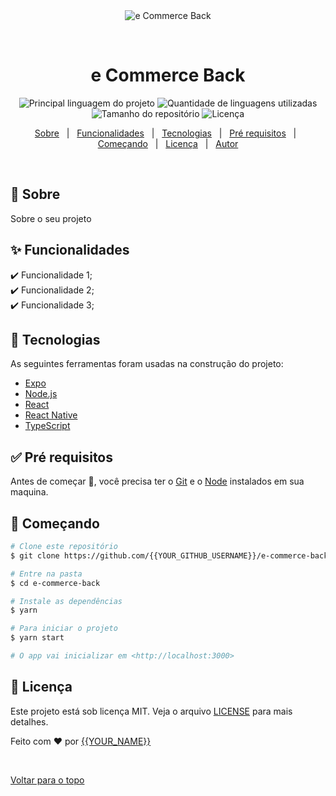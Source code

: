 <div align="center" id="top"> 
  <img src="./.github/app.gif" alt="e Commerce Back" />

  &#xa0;

  <!-- <a href="https://ecommerceback.netlify.com">Demo</a> -->
</div>

<h1 align="center">e Commerce Back</h1>

<p align="center">
  <img alt="Principal linguagem do projeto" src="https://img.shields.io/github/languages/top/{{YOUR_GITHUB_USERNAME}}/e-commerce-back?color=56BEB8">

  <img alt="Quantidade de linguagens utilizadas" src="https://img.shields.io/github/languages/count/{{YOUR_GITHUB_USERNAME}}/e-commerce-back?color=56BEB8">

  <img alt="Tamanho do repositório" src="https://img.shields.io/github/repo-size/{{YOUR_GITHUB_USERNAME}}/e-commerce-back?color=56BEB8">

  <img alt="Licença" src="https://img.shields.io/github/license/{{YOUR_GITHUB_USERNAME}}/e-commerce-back?color=56BEB8">

  <!-- <img alt="Github issues" src="https://img.shields.io/github/issues/{{YOUR_GITHUB_USERNAME}}/e-commerce-back?color=56BEB8" /> -->

  <!-- <img alt="Github forks" src="https://img.shields.io/github/forks/{{YOUR_GITHUB_USERNAME}}/e-commerce-back?color=56BEB8" /> -->

  <!-- <img alt="Github stars" src="https://img.shields.io/github/stars/{{YOUR_GITHUB_USERNAME}}/e-commerce-back?color=56BEB8" /> -->
</p>

<!-- Status -->

<!-- <h4 align="center"> 
	🚧  e Commerce Back 🚀 Em construção...  🚧
</h4> 

<hr> -->

<p align="center">
  <a href="#dart-sobre">Sobre</a> &#xa0; | &#xa0; 
  <a href="#sparkles-funcionalidades">Funcionalidades</a> &#xa0; | &#xa0;
  <a href="#rocket-tecnologias">Tecnologias</a> &#xa0; | &#xa0;
  <a href="#white_check_mark-pré-requisitos">Pré requisitos</a> &#xa0; | &#xa0;
  <a href="#checkered_flag-começando">Começando</a> &#xa0; | &#xa0;
  <a href="#memo-licença">Licença</a> &#xa0; | &#xa0;
  <a href="https://github.com/{{YOUR_GITHUB_USERNAME}}" target="_blank">Autor</a>
</p>

<br>

## :dart: Sobre ##

Sobre o seu projeto

## :sparkles: Funcionalidades ##

:heavy_check_mark: Funcionalidade 1;\
:heavy_check_mark: Funcionalidade 2;\
:heavy_check_mark: Funcionalidade 3;

## :rocket: Tecnologias ##

As seguintes ferramentas foram usadas na construção do projeto:

- [Expo](https://expo.io/)
- [Node.js](https://nodejs.org/en/)
- [React](https://pt-br.reactjs.org/)
- [React Native](https://reactnative.dev/)
- [TypeScript](https://www.typescriptlang.org/)

## :white_check_mark: Pré requisitos ##

Antes de começar :checkered_flag:, você precisa ter o [Git](https://git-scm.com) e o [Node](https://nodejs.org/en/) instalados em sua maquina.

## :checkered_flag: Começando ##

```bash
# Clone este repositório
$ git clone https://github.com/{{YOUR_GITHUB_USERNAME}}/e-commerce-back

# Entre na pasta
$ cd e-commerce-back

# Instale as dependências
$ yarn

# Para iniciar o projeto
$ yarn start

# O app vai inicializar em <http://localhost:3000>
```

## :memo: Licença ##

Este projeto está sob licença MIT. Veja o arquivo [LICENSE](LICENSE.md) para mais detalhes.


Feito com :heart: por <a href="https://github.com/{{YOUR_GITHUB_USERNAME}}" target="_blank">{{YOUR_NAME}}</a>

&#xa0;

<a href="#top">Voltar para o topo</a>
